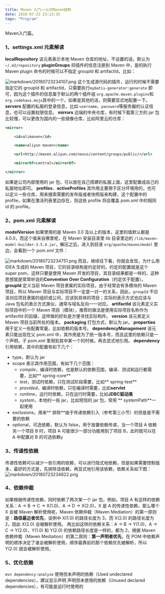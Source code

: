 ```yaml
---
title: Maven 入门——认识Maven结构
date: 2018-07-23 23:23:35
tags: "Program"
---
```


Maven入门篇。
<!--more-->
### 1、settings.xml 元素解读
**localRepository**
该元素表示本地 Maven 仓库的地址，不设置的话，默认为 `~/.m2/repository`
**pluginGroups**
将插件的信息注册到 Maven 中，是的执行 Maven plugin 命令的时候可以不指定 groupId 和 artifactId，比如：

![markdown/20180723234107.png](http://p8bc1hri5.bkt.clouddn.com/markdown/20180723234107.png)
这个生成源代码的插件，运行的时候不需要指定它的 groupId 和 artifactId，只需要执行`mybatis-generator:generate` 即可，因为这个插件的信息属于默认的两个插件组 `org.apache.maven.plugins`和`org.codehaus.mojo`其中的一个，如果是其他的话，则需要显式地配置一下。
**servers**
配置的私服的登录信息，比如 `username`、`password`等服务器的认证信息，也可以设置权限信息。
**mirrors**
远端的中央仓库，有时候下载第三方的 jar 包比较慢，可以更改为国内的一些镜像仓库，比如阿里云的仓库：

```xml
<mirror>

	<id>alimaven</id>

	<name>aliyun maven</name>

	<url>http://maven.aliyun.com/nexus/content/groups/public/</url>

	<mirrorOf>central</mirrorOf>

</mirror>
```

如果是公司内部使用的 jar 包，可以放在自己搭建的私服上面，这里配置成自己的私服地址即可。
**profiles**、**activeProfiles**
其作用主要用于区分环境用的，也可以定义一些仓库，用来搜索需要的发布版或者快照版来构建，这个配置中的 profile，如果在激活列表里边存在，则这些 profile 将会覆盖 pom.xml 中的相同 id 的 profile。

### 2、pom.xml 元素解读
**modelVersion**
如果使用的是 Maven 3.0 及以上的版本，这里的值默认都是 4.0.0，而这个值来自哪里呢，在 Maven 安装目录里 lib 目录里边的 `/lib/maven-model-builder-3.5.4.jar`，解压之后，进入到目录 `org/apache/maven/model` 里边，会看到一个 pom.xml 文件：

![markdown/20180723234751.png](http://p8bc1hri5.bkt.clouddn.com/markdown/20180723234751.png)
而且，继续往下看，你就会发现，为什么用 IDEA 生成的 Maven 项目，它的目录结构是约定好的，约定的配置就是这个 super pom，这样只要是使用 Maven 开发的项目，其目录结果都是一样的，这种思想就是常常听说的**Convention Over Configuration**（约定优于配置）。
**groupId**
定义当前 Maven 项目隶属的实际项目，由于经常会有多模块的 Maven 项目，所以 Maven 项目与实际项目不一定是一对一的关系，因此，`groupId` 不应该对应项目隶属的组织或公司，应该到具体的项目；实际的表示方式也应该与 Java 包名的表示方式类似，通常与域名反向一一对应。
**artifactId**
该元素定义实际项目中的一个 Maven 项目（模块），推荐的做法是使用实际项目名称作为 artifactId 的前缀，这样做的好处是方便寻找实际构件。
**version**
该元素定义 Maven 项目当前所处的版本。
**packaging**
打包方式，默认为 jar。
**properties**
用于定义一些配置常量，比如依赖的版本号。
**dependencyManagement**
该元素只能出现在父 pom.xml 中，其作用是为了统一版本号，而且这里的依赖只是一个声明，子 pom.xml 里用到其中某一个的时候，再去显式地引用。
**dependency**
引用依赖，其中的配置有如下几个：

- type，默认为 jar
- scope 表示其作用范围，有如下几个范围：
  - *compile*，编译时依赖，也是默认的依赖范围，编译、测试和运行都需要，比如** spring-core**
  - *test*，测试时依赖，只在测试阶段需要，比如** spring-test**
  - *provided*，编译时依赖，只在编译时需要，比如**servlet**
  - *runtime*，运行时依赖，只在运行时需要，比如**JDBC驱动类**
  - *system*，本地的一些 jar，比如短信的 jar 包，常用 ** systemPath**一起使用
- exclusions，用来** 排除**由于传递依赖引入（参考第三小节）的但是是不需要的依赖
- optional，可选依赖，默认为 false，用于放置依赖传递，当一个项目 A 依赖另一个项目 B 时，项目 A 可能很少一部分功能用到了项目 B，此时就可以在 A 中配置对 B 的可选依赖y
### 3、传递性依赖
传递性依赖可以减少一些引用的依赖，可以进行隐式地依赖，但是如果需要控制版本，最好的方式是，先排除该依赖，再显式地引用该依赖，依赖关系如下图：
![markdown/20180723234822.png](http://p8bc1hri5.bkt.clouddn.com/markdown/20180723234822.png)
### 4、依赖仲裁
如果根据传递性依赖，同时依赖了两次某一个 jar 包，例如，项目 A 有这样的依赖关系：A -> B -> C -> X(1.0)、A -> D -> X(2.0)，X 是 A 的传递性依赖，那么哪个 X 会被 Maven 解析使用呢，Maven 依赖仲裁（Maven Mediation）的第一原则是：**路径最近者优先**，该例中 X(1.0) 的路径长度为 3，而 X(2.0) 的路径长度为 2，因此 X(2.0) 会被解析使用。
再比如这样的依赖关系：A -> B -> Y(1.0)，A -> C -> Y(2.0)，Y(1.0) 和 Y(2.0) 的依赖路径长度是一样的，都为 2，根据 Maven 依赖仲裁（Maven Mediation）的第二原则：**第一声明者优先**，在 POM 中依赖声明的顺序决定了谁会被解析使用，顺序最靠前的那个依赖优先被解析，所以 Y(2.0) 就会被解析使用。
### 5、优化依赖
`mvn dependency:analyze`
使用但未声明的依赖（Used undeclared dependencies），建议显示声明
声明但未使用的依赖（Unused declared dependencies），有可能是运行时使用的